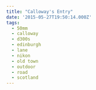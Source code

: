 ```yaml
---
title: "Calloway's Entry"
date: '2015-05-27T19:50:14.000Z'
tags:
  - 50mm
  - calloway
  - d300s
  - edinburgh
  - lane
  - nikon
  - old town
  - outdoor
  - road
  - scotland
---
```

